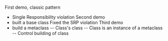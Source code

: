 
First demo, classic pattern
- Single Responsibility violation
Second demo
- built a base class Fixed the SRP violation
Third demo
- build a metaclass
-- Class's class
-- Class is an instance of a metaclass
-- Control building of class